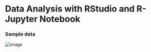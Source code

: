 # Data Analysis with RStudio and R-Jupyter Notebook
### Sample data
![image](https://github.com/trinhtn4322/Data_Project/assets/115331941/deab8ee6-62aa-4753-84e7-3defcf0648bd)

